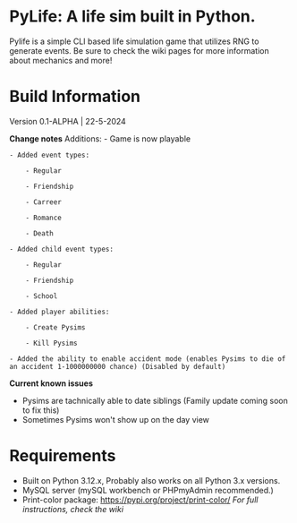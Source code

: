 #   PyLife: A life sim built in Python.
Pylife is a simple CLI based life simulation game that utilizes RNG to generate events.
Be sure to check the wiki pages for more information about mechanics and more!

#   Build Information
Version 0.1-ALPHA | 22-5-2024

**Change notes**
Additions:
    - Game is now playable

    - Added event types:

        - Regular

        - Friendship

        - Carreer

        - Romance

        - Death

    - Added child event types:

        - Regular

        - Friendship

        - School

    - Added player abilities:

        - Create Pysims

        - Kill Pysims
        
    - Added the ability to enable accident mode (enables Pysims to die of an accident 1-1000000000 chance) (Disabled by default)

**Current known issues**
- Pysims are tachnically able to date siblings (Family update coming soon to fix this)
- Sometimes Pysims won't show up on the day view

#   Requirements
- Built on Python 3.12.x, Probably also works on all Python 3.x versions.
- MySQL server (mySQL workbench or PHPmyAdmin recommended.)
- Print-color package: https://pypi.org/project/print-color/
*For full instructions, check the wiki*
